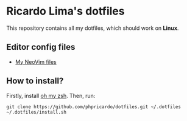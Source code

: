 # Ricardo Lima's dotfiles

This repository contains all my dotfiles, which should work on **Linux**.

## Editor config files

* [My NeoVim files](https://github.com/phpricardo/nvimConfig)

## How to install?

Firstly, install [oh my zsh](https://github.com/robbyrussell/oh-my-zsh). Then, run:

    git clone https://github.com/phpricardo/dotfiles.git ~/.dotfiles
    ~/.dotfiles/install.sh
